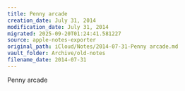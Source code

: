 ```yaml
---
title: Penny arcade
creation_date: July 31, 2014
modification_date: July 31, 2014
migrated: 2025-09-20T01:24:41.581227
source: apple-notes-exporter
original_path: iCloud/Notes/2014-07-31-Penny arcade.md
vault_folder: Archive/old-notes
filename_date: 2014-07-31
---
```



Penny arcade 
